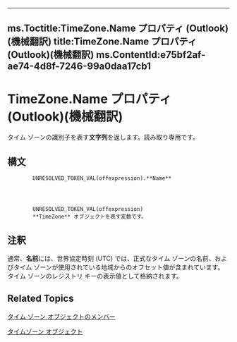 

---
ms.Toctitle:TimeZone.Name プロパティ (Outlook)(機械翻訳)
title:TimeZone.Name プロパティ (Outlook)(機械翻訳)
ms.ContentId:e75bf2af-ae74-4d8f-7246-99a0daa17cb1
---
# TimeZone.Name プロパティ (Outlook)(機械翻訳)




タイム ゾーンの識別子を表す**文字列**を返します。読み取り専用です。

## 構文

            UNRESOLVED_TOKEN_VAL(offexpression).**Name**




            UNRESOLVED_TOKEN_VAL(offexpression)
            **TimeZone** オブジェクトを表す変数です。



## 注釈
通常、**名前**には、世界協定時刻 (UTC) では、正式なタイム ゾーンの名前、およびタイム ゾーンが使用されている地域からのオフセット値が含まれています。タイム ゾーンのレジストリ キーの表示値として格納されます。



## Related Topics

[タイム ゾーン オブジェクトのメンバー](2d6dc563-52f4-5707-b84d-a9c897eb2cda.md)

[タイムゾーン オブジェクト](b27da70d-e545-cc13-9529-cfd327ab7a7c.md)




